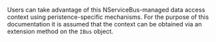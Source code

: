Users can take advantage of this NServiceBus-managed data access context using peristence-specific mechanisms. For the purpose of this documentation it is assumed that the context can be obtained via an extension method on the `IBus` object.